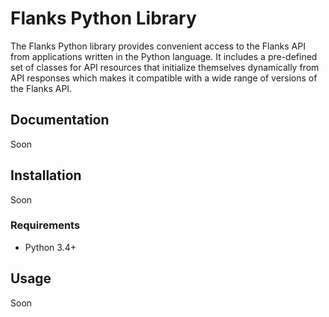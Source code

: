 # Flanks Python Library
The Flanks Python library provides convenient access to the Flanks API from applications written in the Python language. It includes a pre-defined set of classes for API resources that initialize themselves dynamically from API responses which makes it compatible with a wide range of versions of the Flanks API.

## Documentation

Soon

## Installation

Soon

### Requirements
* Python 3.4+

## Usage

Soon

